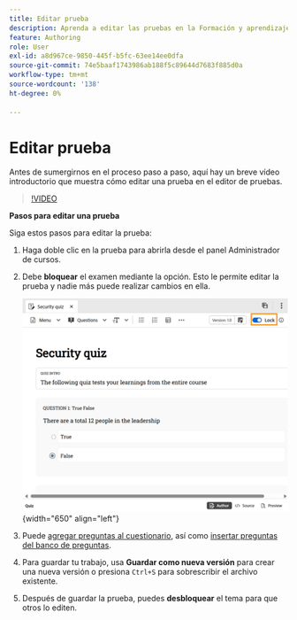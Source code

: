 ```yaml
---
title: Editar prueba
description: Aprenda a editar las pruebas en la Formación y aprendizaje de productos
feature: Authoring
role: User
exl-id: a8d967ce-9850-445f-b5fc-63ee14ee0dfa
source-git-commit: 74e5baaf1743986ab188f5c89644d7683f885d0a
workflow-type: tm+mt
source-wordcount: '138'
ht-degree: 0%

---
```


# Editar prueba

Antes de sumergirnos en el proceso paso a paso, aquí hay un breve vídeo introductorio que muestra cómo editar una prueba en el editor de pruebas.

>[!VIDEO](https://video.tv.adobe.com/v/3475209/aem-guides-learning-content)

**Pasos para editar una prueba**

Siga estos pasos para editar la prueba:

1. Haga doble clic en la prueba para abrirla desde el panel Administrador de cursos.
1. Debe **bloquear** el examen mediante la opción. Esto le permite editar la prueba y nadie más puede realizar cambios en ella.

   ![](assets/quiz-lock.png){width="650" align="left"}

1. Puede [agregar preguntas al cuestionario](./quiz-insert-questions.md), así como [insertar preguntas del banco de preguntas](./insert-questions.md).
1. Para guardar tu trabajo, usa **Guardar como nueva versión** para crear una nueva versión o presiona `Ctrl+S` para sobrescribir el archivo existente.
1. Después de guardar la prueba, puedes **desbloquear** el tema para que otros lo editen.
